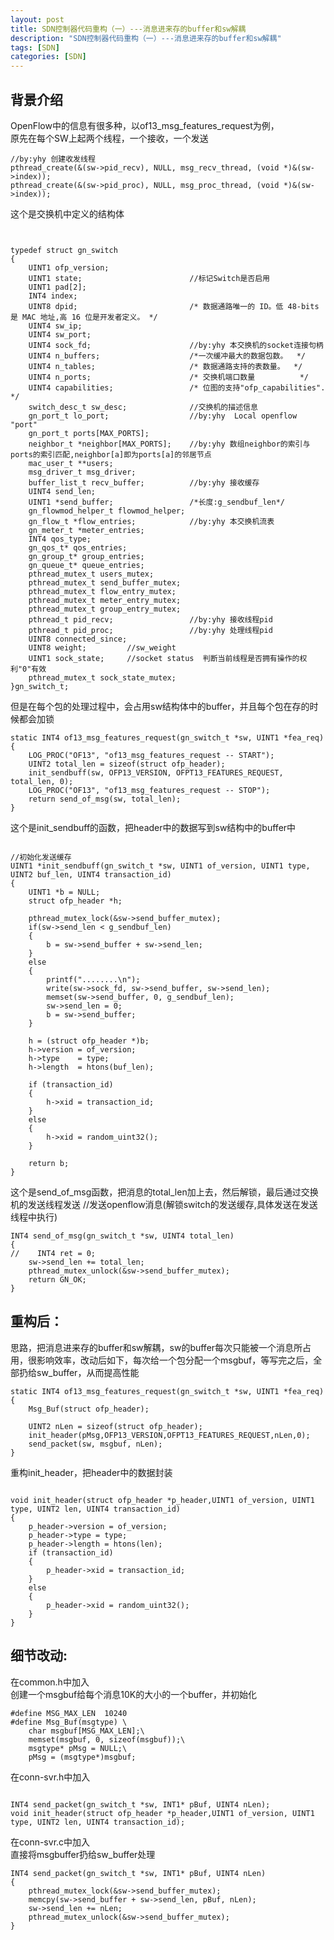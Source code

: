 ```yaml
---
layout: post
title: SDN控制器代码重构（一）---消息进来存的buffer和sw解耦
description: "SDN控制器代码重构（一）---消息进来存的buffer和sw解耦"
tags: [SDN]
categories: [SDN]
---
```




##  背景介绍  


OpenFlow中的信息有很多种，以of13_msg_features_request为例，  
原先在每个SW上起两个线程，一个接收，一个发送  

```
//by:yhy 创建收发线程
pthread_create(&(sw->pid_recv), NULL, msg_recv_thread, (void *)&(sw->index));
pthread_create(&(sw->pid_proc), NULL, msg_proc_thread, (void *)&(sw->index));
```

这个是交换机中定义的结构体  

<pre><code>

typedef struct gn_switch
{
    UINT1 ofp_version;
    UINT1 state;						//标记Switch是否启用
    UINT1 pad[2];
    INT4 index;
    UINT8 dpid;							/* 数据通路唯一的 ID。低 48-bits 是 MAC 地址,高 16 位是开发者定义。 */
    UINT4 sw_ip;			
    UINT4 sw_port;
    UINT4 sock_fd;						//by:yhy 本交换机的socket连接句柄
    UINT4 n_buffers;					/*一次缓冲最大的数据包数。 	*/
    UINT4 n_tables;						/* 数据通路支持的表数量。 	*/
    UINT4 n_ports;						/* 交换机端口数量			*/
    UINT4 capabilities;					/* 位图的支持"ofp_capabilities". */
    switch_desc_t sw_desc;				//交换机的描述信息
    gn_port_t lo_port;					//by:yhy  Local openflow "port"
    gn_port_t ports[MAX_PORTS];
    neighbor_t *neighbor[MAX_PORTS];	//by:yhy 数组neighbor的索引与ports的索引匹配,neighbor[a]即为ports[a]的邻居节点
    mac_user_t **users;
    msg_driver_t msg_driver;
    buffer_list_t recv_buffer;			//by:yhy 接收缓存
    UINT4 send_len;
    UINT1 *send_buffer;					/*长度:g_sendbuf_len*/
    gn_flowmod_helper_t flowmod_helper;
    gn_flow_t *flow_entries;			//by:yhy 本交换机流表
    gn_meter_t *meter_entries;
	INT4 qos_type;
	gn_qos_t* qos_entries;
    gn_group_t* group_entries;
	gn_queue_t* queue_entries;
    pthread_mutex_t users_mutex;
    pthread_mutex_t send_buffer_mutex;
    pthread_mutex_t flow_entry_mutex;
    pthread_mutex_t meter_entry_mutex;
    pthread_mutex_t group_entry_mutex;
    pthread_t pid_recv;   				//by:yhy 接收线程pid
    pthread_t pid_proc;   				//by:yhy 处理线程pid
    UINT8 connected_since;
    UINT8 weight;         //sw_weight
    UINT1 sock_state;     //socket status  判断当前线程是否拥有操作的权利"0"有效
    pthread_mutex_t sock_state_mutex;
}gn_switch_t;
</code></pre>

但是在每个包的处理过程中，会占用sw结构体中的buffer，并且每个包在存的时候都会加锁  

```
static INT4 of13_msg_features_request(gn_switch_t *sw, UINT1 *fea_req)
{
	LOG_PROC("OF13", "of13_msg_features_request -- START");
    UINT2 total_len = sizeof(struct ofp_header);
    init_sendbuff(sw, OFP13_VERSION, OFPT13_FEATURES_REQUEST, total_len, 0);
	LOG_PROC("OF13", "of13_msg_features_request -- STOP");
    return send_of_msg(sw, total_len);
}
```

这个是init_sendbuff的函数，把header中的数据写到sw结构中的buffer中  

<pre><code>
//初始化发送缓存
UINT1 *init_sendbuff(gn_switch_t *sw, UINT1 of_version, UINT1 type, UINT2 buf_len, UINT4 transaction_id)
{
    UINT1 *b = NULL;
    struct ofp_header *h;

    pthread_mutex_lock(&sw->send_buffer_mutex);
    if(sw->send_len < g_sendbuf_len)
    {
        b = sw->send_buffer + sw->send_len;
    }
    else
    {
        printf("........\n");
        write(sw->sock_fd, sw->send_buffer, sw->send_len);
        memset(sw->send_buffer, 0, g_sendbuf_len);
        sw->send_len = 0;
        b = sw->send_buffer;
    }

    h = (struct ofp_header *)b;
    h->version = of_version;
    h->type    = type;
    h->length  = htons(buf_len);

    if (transaction_id)
    {
        h->xid = transaction_id;
    }
    else
    {
        h->xid = random_uint32();
    }

    return b;
}
</code></pre>

这个是send_of_msg函数，把消息的total_len加上去，然后解锁，最后通过交换机的发送线程发送
//发送openflow消息(解锁switch的发送缓存,具体发送在发送线程中执行)  

```
INT4 send_of_msg(gn_switch_t *sw, UINT4 total_len)
{
//    INT4 ret = 0;
    sw->send_len += total_len;
    pthread_mutex_unlock(&sw->send_buffer_mutex);
    return GN_OK;
}
```

## 重构后：
思路，把消息进来存的buffer和sw解耦，sw的buffer每次只能被一个消息所占用，很影响效率，改动后如下，每次给一个包分配一个msgbuf，等写完之后，全部扔给sw_buffer，从而提高性能  


```
static INT4 of13_msg_features_request(gn_switch_t *sw, UINT1 *fea_req)
{
    Msg_Buf(struct ofp_header);
  
    UINT2 nLen = sizeof(struct ofp_header);
    init_header(pMsg,OFP13_VERSION,OFPT13_FEATURES_REQUEST,nLen,0);
    send_packet(sw, msgbuf, nLen);
}
```

重构init_header，把header中的数据封装  

<pre><code>
void init_header(struct ofp_header *p_header,UINT1 of_version, UINT1 type, UINT2 len, UINT4 transaction_id)
{
	p_header->version = of_version;
	p_header->type = type;
	p_header->length = htons(len);
    if (transaction_id)
    {
        p_header->xid = transaction_id;
    }
    else
    {
        p_header->xid = random_uint32();
    }
}
</code></pre>


##  细节改动:  


在common.h中加入  
创建一个msgbuf给每个消息10K的大小的一个buffer，并初始化  

```
#define MSG_MAX_LEN  10240
#define Msg_Buf(msgtype) \
    char msgbuf[MSG_MAX_LEN];\
    memset(msgbuf, 0, sizeof(msgbuf));\
    msgtype* pMsg = NULL;\
    pMsg = (msgtype*)msgbuf;
```

在conn-svr.h中加入  

<pre><code>
INT4 send_packet(gn_switch_t *sw, INT1* pBuf, UINT4 nLen);
void init_header(struct ofp_header *p_header,UINT1 of_version, UINT1 type, UINT2 len, UINT4 transaction_id);
</code></pre>

在conn-svr.c中加入  
直接将msgbuffer扔给sw_buffer处理  

```
INT4 send_packet(gn_switch_t *sw, INT1* pBuf, UINT4 nLen)
{
    pthread_mutex_lock(&sw->send_buffer_mutex);
    memcpy(sw->send_buffer + sw->send_len, pBuf, nLen);
    sw->send_len += nLen;
    pthread_mutex_unlock(&sw->send_buffer_mutex);
}

```

